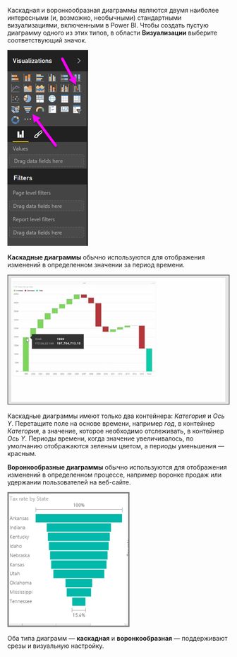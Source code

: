 Каскадная и воронкообразная диаграммы являются двумя наиболее интересными (и, возможно, необычными) стандартными визуализациями, включенными в Power BI. Чтобы создать пустую диаграмму одного из этих типов, в области **Визуализации** выберите соответствующий значок.

![](media/3-8-create-waterfall-funnel-charts/3-8_1.png)

**Каскадные диаграммы** обычно используются для отображения изменений в определенном значении за период времени.

![](media/3-8-create-waterfall-funnel-charts/3-8_2.png)

Каскадные диаграммы имеют только два контейнера: *Категория* и *Ось Y*. Перетащите поле на основе времени, например *год*, в контейнер *Категория*, а значение, которое необходимо отслеживать, в контейнер *Ось Y*. Периоды времени, когда значение увеличивалось, по умолчанию отображаются зеленым цветом, а периоды уменьшения — красным.

**Воронкообразные диаграммы** обычно используются для отображения изменений в определенном процессе, например воронке продаж или удержании пользователей на веб-сайте.

![](media/3-8-create-waterfall-funnel-charts/3-8_3.png)

Оба типа диаграмм — **каскадная** и **воронкообразная** — поддерживают срезы и визуальную настройку.

